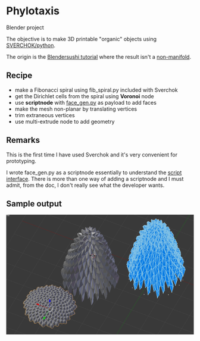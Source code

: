 # Phylotaxis
Blender project

The objective is to make 3D printable "organic" objects using 
[SVERCHOK/python](http://nikitron.cc.ua/sverchok_en.html). 

The origin is the [Blendersushi tutorial](https://www.youtube.com/watch?v=YgJTEBAGHGQ&t=278s)
where the result isn't a [non-manifold](https://blender.stackexchange.com/questions/7910/what-is-non-manifold-geometry).

## Recipe

- make a Fibonacci spiral using fib_spiral.py included with Sverchok
- get the Dirichlet cells from the spiral using **Voronoi** node
- use **scriptnode** with [face_gen.py](https://github.com/macbuse/Phylogenesis/blob/master/face_gen.py) as payload to add faces 
- make the mesh non-planar by translating vertices 
- trim extraneous vertices 
- use multi-extrude node to add geometry


## Remarks 

This is the first time I have used Sverchok and it's very convenient for prototyping.

I wrote face_gen.py as a scriptnode essentially to understand the 
[script interface](http://sverchok.readthedocs.io/en/latest/nodes/generators_extended/script3.html).
There is more than one way of adding a scriptnode and I must admit, from the doc, I  don't really see what the developer wants.


## Sample output

![output](https://github.com/macbuse/Phylogenesis/blob/master/Screenshot%202017-08-11%2012.17.26.png)

